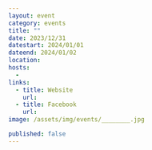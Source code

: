 ```yaml
---
layout: event
category: events
title: ""
date: 2023/12/31
datestart: 2024/01/01
dateend: 2024/01/02
location:
hosts:
  -
links:
  - title: Website
    url:
  - title: Facebook
    url:
image: /assets/img/events/________.jpg

published: false
---
```

